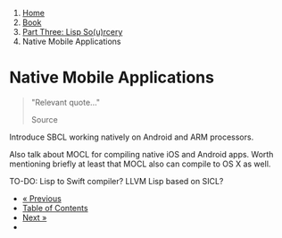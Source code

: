 <ol class="breadcrumb">
  <li><a href="/">Home</a></li>
  <li><a href="/book/">Book</a></li>
  <li><a href="/book/3-0-0-overview/">Part Three: Lisp So(u)rcery</a></li>
  <li class="active">Native Mobile Applications</li>
</ol>

# Native Mobile Applications

> "Relevant quote..."
> <footer>Source</footer>

Introduce SBCL working natively on Android and ARM processors.

Also talk about MOCL for compiling native iOS and Android apps.  Worth mentioning briefly at least that MOCL also can compile to OS X as well.

TO-DO: Lisp to Swift compiler?  LLVM Lisp based on SICL?

<ul class="pager">
  <li class="previous"><a href="/book/3-01-0-web-apps/">&laquo; Previous</a></li>
  <li><a href="/book/">Table of Contents</a></li>
  <li class="next"><a href="/book/3-03-0-gui/">Next &raquo;</a><li>
</ul>
